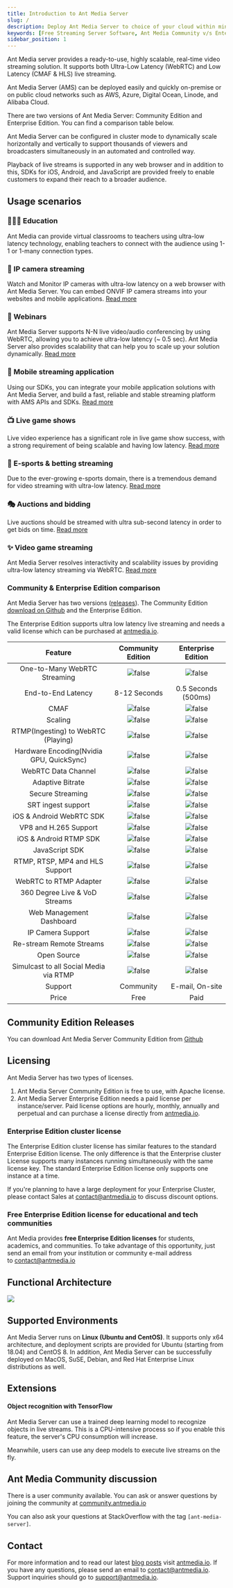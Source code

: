 ```yaml
---
title: Introduction to Ant Media Server
slug: /
description: Deploy Ant Media Server to choice of your cloud within minutes.
keywords: [Free Streaming Server Software, Ant Media Community v/s Enterprise Edition, Use Cases, Streaming Software for Classroom, Live Streaming Server Software]
sidebar_position: 1
---
```

Ant Media server provides a ready-to-use, highly scalable, real-time video streaming solution. It supports both Ultra-Low Latency (WebRTC) and Low Latency (CMAF & HLS) live streaming.

Ant Media Server (AMS) can be deployed easily and quickly on-premise or on public cloud networks such as AWS, Azure, Digital Ocean, Linode, and Alibaba Cloud.

There are two versions of Ant Media Server: Community Edition and Enterprise Edition. You can find a comparison table below.

Ant Media Server can be configured in cluster mode to dynamically scale horizontally and vertically to support thousands of viewers and broadcasters simultaneously in an automated and controlled way.

Playback of live streams is supported in any web browser and in addition to this, SDKs for iOS, Android, and JavaScript are provided freely to enable customers to expand their reach to a broader audience.

## Usage scenarios

### 👨🏽‍💻 Education

Ant Media can provide virtual classrooms to teachers using ultra-low latency technology, enabling teachers to connect with the audience using 1-1 or 1-many connection types.

### 🤖 IP camera streaming

Watch and Monitor IP cameras with ultra-low latency on a web browser with Ant Media Server. You can embed ONVIF IP camera streams into your websites and mobile applications. [Read more](https://github.com/ant-media/Ant-Media-Server/#-ip-camera-streaming)

### 🙇 Webinars

Ant Media Server supports N-N live video/audio conferencing by using WebRTC, allowing you to achieve ultra-low latency (~ 0.5 sec). Ant Media Server also provides scalability that can help you to scale up your solution dynamically. [Read more](https://github.com/ant-media/Ant-Media-Server/#-webinars) 

### 👾 Mobile streaming application

Using our SDKs, you can integrate your mobile application solutions with Ant Media Server, and build a fast, reliable and stable streaming platform with AMS APIs and SDKs. [Read more](https://github.com/ant-media/Ant-Media-Server/#-mobile-streaming-application) 

### 📺 Live game shows

Live video experience has a significant role in live game show success, with a strong requirement of being scalable and having low latency. [Read more](https://github.com/ant-media/Ant-Media-Server/#-live-game-shows) 

### 🎯 E-sports & betting streaming   

Due to the ever-growing e-sports domain, there is a tremendous demand for video streaming with ultra-low latency. [Read more](https://github.com/ant-media/Ant-Media-Server/#-e-sports--betting-streaming)

### 🎭 Auctions and bidding 

Live auctions should be streamed with ultra sub-second latency in order to get bids on time. [Read more](https://github.com/ant-media/Ant-Media-Server/#-auction-and-bidding-streaming)

### ✨ Video game streaming 

Ant Media Server resolves interactivity and scalability issues by providing ultra-low latency streaming via WebRTC. [Read more](https://github.com/ant-media/Ant-Media-Server/#-video-game-streaming)

### Community & Enterprise Edition comparison

Ant Media Server has two versions ([releases](https://github.com/ant-media/Ant-Media-Server/#-releases)). The Community Edition [download on Github](https://github.com/ant-media/Ant-Media-Server) and the Enterprise Edition. 

The Enterprise Edition supports ultra low latency live streaming and needs a valid license which can be purchased at [antmedia.io](https://antmedia.io/).




|               **Feature**               |         **Community Edition**         |        **Enterprise Edition**        |
| :----------------------------------------: | :-------------------------------------: | :------------------------------------: |
|       One-to-Many WebRTC Streaming       | ![false](@site/static/img/cross.png ) | ![false](@site/static/img/tick.png ) |
|            End-to-End Latency            |             8-12 Seconds             |         0.5 Seconds (500ms)         |
|                   CMAF                   | ![false](@site/static/img/cross.png ) | ![false](@site/static/img/tick.png ) |
|                 Scaling                 | ![false](@site/static/img/cross.png ) | ![false](@site/static/img/tick.png ) |
|   RTMP(Ingesting) to WebRTC (Playing)   | ![false](@site/static/img/cross.png ) | ![false](@site/static/img/tick.png ) |
| Hardware Encoding(Nvidia GPU, QuickSync) | ![false](@site/static/img/cross.png ) | ![false](@site/static/img/tick.png ) |
|           WebRTC Data Channel           | ![false](@site/static/img/cross.png ) | ![false](@site/static/img/tick.png ) |
|             Adaptive Bitrate             | ![false](@site/static/img/cross.png ) | ![false](@site/static/img/tick.png ) |
|             Secure Streaming             | ![false](@site/static/img/cross.png ) | ![false](@site/static/img/tick.png ) |
|            SRT ingest support            | ![false](@site/static/img/cross.png ) | ![false](@site/static/img/tick.png ) |
|         iOS & Android WebRTC SDK         | ![false](@site/static/img/cross.png ) | ![false](@site/static/img/tick.png ) |
|          VP8 and H.265 Support          | ![false](@site/static/img/cross.png ) | ![false](@site/static/img/tick.png ) |
|          iOS & Android RTMP SDK          | ![false](@site/static/img/tick.png ) | ![false](@site/static/img/tick.png ) |
|              JavaScript SDK              | ![false](@site/static/img/tick.png ) | ![false](@site/static/img/tick.png ) |
|     RTMP, RTSP, MP4 and HLS Support     | ![false](@site/static/img/tick.png ) | ![false](@site/static/img/tick.png ) |
|          WebRTC to RTMP Adapter          | ![false](@site/static/img/tick.png ) | ![false](@site/static/img/tick.png ) |
|      360 Degree Live & VoD Streams      | ![false](@site/static/img/tick.png ) | ![false](@site/static/img/tick.png ) |
|         Web Management Dashboard         | ![false](@site/static/img/tick.png ) | ![false](@site/static/img/tick.png ) |
|            IP Camera Support            | ![false](@site/static/img/tick.png ) | ![false](@site/static/img/tick.png ) |
|         Re-stream Remote Streams         | ![false](@site/static/img/tick.png ) | ![false](@site/static/img/tick.png ) |
|               Open Source               | ![false](@site/static/img/tick.png ) | ![false](@site/static/img/tick.png ) |
|  Simulcast to all Social Media via RTMP  | ![false](@site/static/img/tick.png ) | ![false](@site/static/img/tick.png ) |
|                 Support                 |               Community               |           E-mail, On-site           |
|                  Price                  |                 Free                 |                 Paid                 |

## Community Edition Releases

You can download Ant Media Server Community Edition from [Github](https://github.com/ant-media/Ant-Media-Server/releases/)

## Licensing

Ant Media Server has two types of licenses.

1. Ant Media Server Community Edition is free to use, with Apache license.
2. Ant Media Server Enterprise Edition needs a paid license per instance/server. Paid license options are hourly, monthly, annually and perpetual and can purchase a license directly from [antmedia.io](https://antmedia.io). 

### Enterprise Edition cluster license

The Enterprise Edition cluster license has similar features to the standard Enterprise Edition license. The only difference is that the Enterprise cluster License supports many instances running simultaneously with the same license key. The standard Enterprise Edition license only supports one instance at a time.

If you're planning to have a large deployment for your Enterprise Cluster, please contact Sales at [contact@antmedia.io](mailto:contact@antmedia.io) to discuss discount options.

### Free Enterprise Edition license for educational and tech communities

Ant Media provides **free Enterprise Edition licenses** for students, academics, and communities. To take advantage of this opportunity, just send an email from your institution or community e-mail address to [contact@antmedia.io](mailto:contact@antmedia.io)

## Functional Architecture

**![](@site/static/img/image-1648754379709.png)**

## Supported Environments

Ant Media Server runs on **Linux (Ubuntu and CentOS)**. It supports only x64 architecture, and deployment scripts are provided for Ubuntu (starting from 18.04) and CentOS 8. In addition, Ant Media Server can be successfully deployed on MacOS, SuSE, Debian, and Red Hat Enterprise Linux distributions as well.

## Extensions

#### Object recognition with TensorFlow

Ant Media Server can use a trained deep learning model to recognize objects in live streams. This is a CPU-intensive process so if you enable this feature, the server's CPU consumption will increase.

Meanwhile, users can use any deep models to execute live streams on the fly.

## Ant Media Community discussion

There is a user community available. You can ask or answer questions by joining the community at [community.antmedia.io](https://community.antmedia.io/)

You can also ask your questions at StackOverflow with the tag ```[ant-media-server]```.

## Contact

For more information and to read our latest [blog posts](https://antmedia.io/blog/) visit [antmedia.io](https://antmedia.io/). If you have any questions, please send an email to [contact@antmedia.io](mailto:contact@antmedia.io). Support inquiries should go to [support@antmedia.io](mailto:support@antmedia.io).
